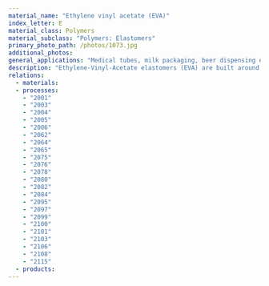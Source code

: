 ```yaml
---
material_name: "Ethylene vinyl acetate (EVA)"
index_letter: E
material_class: Polymers
material_subclass: "Polymers: Elastomers"
primary_photo_path: /photos/1073.jpg
additional_photos:
general_applications: "Medical tubes, milk packaging, beer dispensing equipment, bags, shrink film, deep freeze bags, co-extruded and laminated film, closures, ice trays, gaskets, gloves, cable insulation, inflatable parts, running shoes."
description: "Ethylene-Vinyl-Acetate elastomers (EVA) are built around polyethylene. They are soft, flexible and tough, and retain these properties down to -60 C. Fillers improve both hardness and stiffness, but with some degradation of other properties. EVAs blend well with PE because of their chemical similarity. EVA is available in pastel or deep hues; it has good clarity and gloss. It has good barrier properties, little or no odor, is UV resistance and FDA-approval for direct food contact. The toughness and flexibility is retained even at low temperatures and it has good stress-crack resistance and good chemical resistance. EVA can be processed by most normal thermoplastic processes - co-extrusion for films, blow molding, rotational molding, injection molding and transfer molding."
relations:
  - materials:
  - processes:
    - "2001"
    - "2003"
    - "2004"
    - "2005"
    - "2006"
    - "2062"
    - "2064"
    - "2065"
    - "2075"
    - "2076"
    - "2078"
    - "2080"
    - "2082"
    - "2084"
    - "2095"
    - "2097"
    - "2099"
    - "2100"
    - "2101"
    - "2103"
    - "2106"
    - "2108"
    - "2115"
  - products:
---
```

